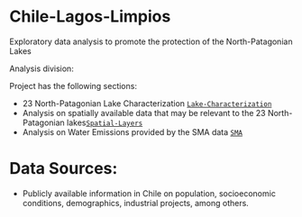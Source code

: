 # Chile-Lagos-Limpios
Exploratory data analysis to promote the protection of the North-Patagonian Lakes

Analysis division:

Project has the following sections:
* 23 North-Patagonian Lake Characterization [`Lake-Characterization`](https://github.com/pmbusch/Chile-Lagos-Limpios/tree/main/Scripts/Lake-Characterization)
* Analysis on spatially available data that may be relevant to the 23 North-Patagonian lakes[`Spatial-Layers`](https://github.com/pmbusch/Chile-Lagos-Limpios/tree/main/Scripts/Spatial-Layers)
* Analysis on Water Emissions provided by the SMA data [`SMA`](https://github.com/pmbusch/Chile-Lagos-Limpios/tree/main/Scripts/SMA)
 

# Data Sources:
* Publicly available information in Chile on population, socioeconomic conditions, demographics, industrial projects, among others.